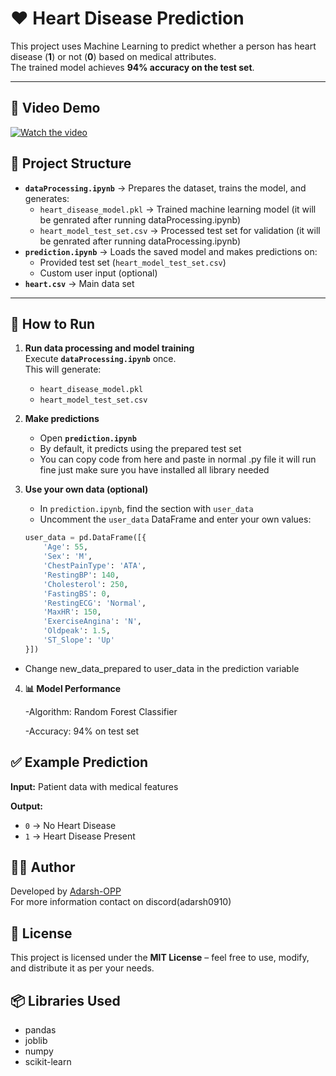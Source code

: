 # ❤️ Heart Disease Prediction

This project uses Machine Learning to predict whether a person has heart disease (**1**) or not (**0**) based on medical attributes.  
The trained model achieves **94% accuracy on the test set**.

---
## 🎥 Video Demo
[![Watch the video](https://img.youtube.com/vi/5VNQNGwLEjg/maxresdefault.jpg)](https://youtu.be/5VNQNGwLEjg)

## 📂 Project Structure
- **`dataProcessing.ipynb`** → Prepares the dataset, trains the model, and generates:
  - `heart_disease_model.pkl` → Trained machine learning model (it will be genrated after running dataProcessing.ipynb)
  - `heart_model_test_set.csv` → Processed test set for validation (it will be genrated after running dataProcessing.ipynb)
- **`prediction.ipynb`** → Loads the saved model and makes predictions on:
  - Provided test set (`heart_model_test_set.csv`)  
  - Custom user input (optional)
- **`heart.csv`** → Main data set
---

## 🚀 How to Run

1. **Run data processing and model training**  
   Execute **`dataProcessing.ipynb`** once.  
   This will generate:
   - `heart_disease_model.pkl`  
   - `heart_model_test_set.csv`  

2. **Make predictions**  
   - Open **`prediction.ipynb`**  
   - By default, it predicts using the prepared test set
   - You can copy code from here and paste in normal .py file it will run fine just make sure you have installed all library needed

3. **Use your own data (optional)**  
   - In `prediction.ipynb`, find the section with `user_data`  
   - Uncomment the `user_data` DataFrame and enter your own values:  

   ```python
   user_data = pd.DataFrame([{
       'Age': 55,
       'Sex': 'M',
       'ChestPainType': 'ATA',
       'RestingBP': 140,
       'Cholesterol': 250,
       'FastingBS': 0,
       'RestingECG': 'Normal',
       'MaxHR': 150,
       'ExerciseAngina': 'N',
       'Oldpeak': 1.5,
       'ST_Slope': 'Up'
   }])
   ```
  - Change new_data_prepared to user_data in the prediction variable

4. **📊 Model Performance**
   
   -Algorithm: Random Forest Classifier
   
   -Accuracy: 94% on test set
   
## ✅ Example Prediction

**Input:** Patient data with medical features  

**Output:**  
- `0` → No Heart Disease  
- `1` → Heart Disease Present  

## 🧑‍💻 Author  
Developed by [Adarsh-OPP](https://github.com/Adarsh-OPP)  
For more information contact on discord(adarsh0910)

## 📜 License  
This project is licensed under the **MIT License** – feel free to use, modify, and distribute it as per your needs.  

## 📦 Libraries Used

- pandas  
- joblib  
- numpy  
- scikit-learn  

